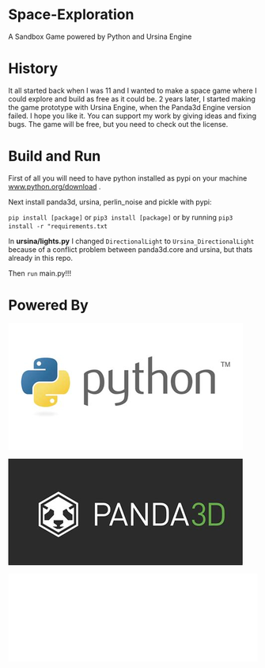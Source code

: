 # Space-Exploration
A Sandbox Game powered by Python and Ursina Engine


# History
It all started back when I was 11 and I wanted to make a space game where I could explore and build as free as it could be. 2 years later, I started making the game prototype with Ursina Engine, when the Panda3d Engine version failed. I hope you like it. You can support my work by giving ideas and fixing bugs. The game will be free, but you need to check out the license.

# Build and Run
First of all you will need to have python installed as pypi on your machine www.python.org/download .

Next install panda3d, ursina, perlin_noise and pickle with pypi:

`pip install [package]`
or
`pip3 install [package]`
or by running
`pip3 install -r "requirements.txt`


In **ursina/lights.py** I changed `DirectionalLight` to `Ursina_DirectionalLight` because of a conflict problem between panda3d.core and ursina, but thats already in this repo.

Then `run` main.py!!!

# Powered By

![Python logo](https://raw.githubusercontent.com/luis605/Space-Exploration/main/docs/images/python_logo.jpg "Employee Data title")

![Panda3d logo](https://raw.githubusercontent.com/luis605/Space-Exploration/main/docs/images/panda3d_logo1.jpg "Employee Data title")

![Ursina logo](https://raw.githubusercontent.com/luis605/Space-Exploration/main/docs/images/ursina_logo.png "Employee Data title")
